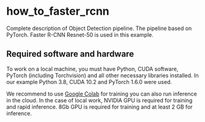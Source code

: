 # how_to_faster_rcnn
Complete description of Object Detection pipeline. The pipeline based on PyTorch. Faster R-CNN Resnet-50 is used in this example.
## Required software and hardware
To work on a local machine, you must have Python, CUDA software, PyTorch (including Torchvision) and all other necessary libraries installed. In our example Python 3.8, CUDA 10.2 and PyTorch 1.6.0 were used.

We recommend to use [Google Colab](https://colab.research.google.com/) for training you can also run inference in the cloud.
In the case of local work, NVIDIA GPU is required for training and rapid inference. 8Gb GPU is required for training and at least 2 GB for inference. 

